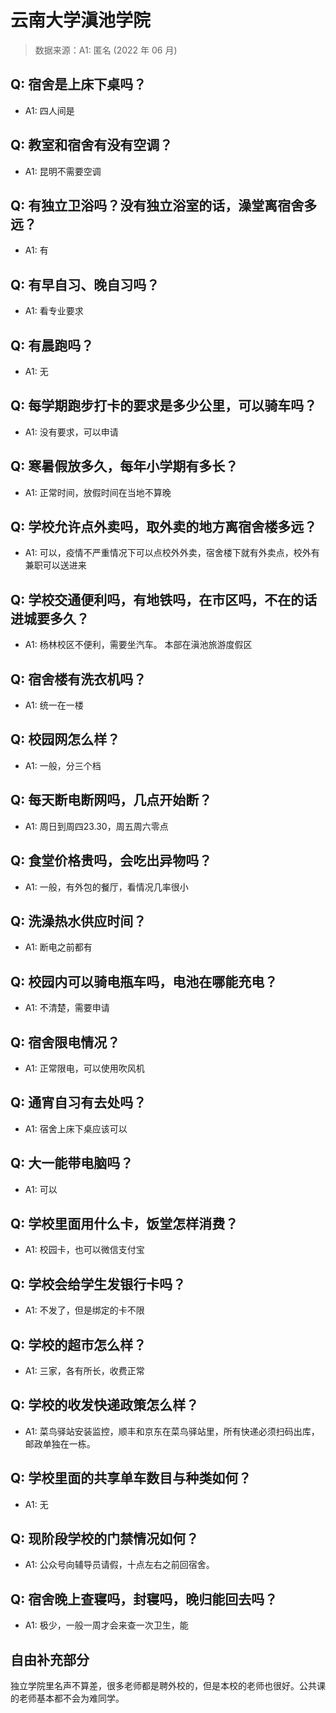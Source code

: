 # 云南大学滇池学院

> 数据来源：A1: 匿名 (2022 年 06 月)

## Q: 宿舍是上床下桌吗？

- A1: 四人间是

## Q: 教室和宿舍有没有空调？

- A1: 昆明不需要空调

## Q: 有独立卫浴吗？没有独立浴室的话，澡堂离宿舍多远？

- A1: 有

## Q: 有早自习、晚自习吗？

- A1: 看专业要求

## Q: 有晨跑吗？

- A1: 无

## Q: 每学期跑步打卡的要求是多少公里，可以骑车吗？

- A1: 没有要求，可以申请

## Q: 寒暑假放多久，每年小学期有多长？

- A1: 正常时间，放假时间在当地不算晚

## Q: 学校允许点外卖吗，取外卖的地方离宿舍楼多远？

- A1: 可以，疫情不严重情况下可以点校外外卖，宿舍楼下就有外卖点，校外有兼职可以送进来

## Q: 学校交通便利吗，有地铁吗，在市区吗，不在的话进城要多久？

- A1: 杨林校区不便利，需要坐汽车。
本部在滇池旅游度假区

## Q: 宿舍楼有洗衣机吗？

- A1: 统一在一楼

## Q: 校园网怎么样？

- A1: 一般，分三个档

## Q: 每天断电断网吗，几点开始断？

- A1: 周日到周四23.30，周五周六零点

## Q: 食堂价格贵吗，会吃出异物吗？

- A1: 一般，有外包的餐厅，看情况几率很小

## Q: 洗澡热水供应时间？

- A1: 断电之前都有

## Q: 校园内可以骑电瓶车吗，电池在哪能充电？

- A1: 不清楚，需要申请

## Q: 宿舍限电情况？

- A1: 正常限电，可以使用吹风机

## Q: 通宵自习有去处吗？

- A1: 宿舍上床下桌应该可以

## Q: 大一能带电脑吗？

- A1: 可以

## Q: 学校里面用什么卡，饭堂怎样消费？

- A1: 校园卡，也可以微信支付宝

## Q: 学校会给学生发银行卡吗？

- A1: 不发了，但是绑定的卡不限

## Q: 学校的超市怎么样？

- A1: 三家，各有所长，收费正常

## Q: 学校的收发快递政策怎么样？

- A1: 菜鸟驿站安装监控，顺丰和京东在菜鸟驿站里，所有快递必须扫码出库，邮政单独在一栋。

## Q: 学校里面的共享单车数目与种类如何？

- A1: 无

## Q: 现阶段学校的门禁情况如何？

- A1: 公众号向辅导员请假，十点左右之前回宿舍。

## Q: 宿舍晚上查寝吗，封寝吗，晚归能回去吗？

- A1: 极少，一般一周才会来查一次卫生，能

## 自由补充部分

独立学院里名声不算差，很多老师都是聘外校的，但是本校的老师也很好。公共课的老师基本都不会为难同学。